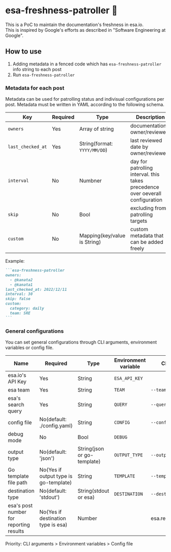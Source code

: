 esa-freshness-patroller :cop:
===

This is a PoC to maintain the documentation's freshness in esa.io.  
This is inspired by Google's efforts as described in "Software Engineering at Google".

## How to use

1. Adding metadata in a fenced code which has `esa-freshness-patroller` info string to each post
2. Run `esa-freshness-patroller`

### Metadata for each post
Metadata can be used for patrolling status and indivisual configurations per post.
Metadata must be written in YAML according to the following schema.

| Key | Required | Type | Description |
| --- | -------- | ---- | ----------- |
| `owners` | Yes | Array of string | documentation owner/reviewer |
| `last_checked_at` | Yes | String(format: `YYYY/MM/DD`) | last reviewed date by owner/reviewers |
| `interval` | No | Numbner | day for patrolling interval. this takes precedence over oeverall configuration |
| `skip` | No | Bool | excluding from patrolling targets |
| `custom` | No | Mapping(key/value is String) | custom metadata that can be added freely |


Example:

````markdown
```esa-freshness-patroller
owners:
  - @kanata2
  - @kanata1
last_checked_at: 2022/12/11
interval: 30
skip: false
custom:
  category: daily
  team: SRE
```
````

### General configurations
You can set general configurations through CLI arguments, environment variables or config file.

| Name | Required | Type | Environment variable | CLI argument | key for Config file(YAML) |
| ---- | -------- | ---- | -------------------- | ------------ | ----------------- |
| esa.io's API Key | Yes | String | `ESA_API_KEY` | | esaApiKey (not recommended) |
| esa team | Yes | String | `TEAM` | `--team` | team | 
| esa's search query | Yes | String | `QUERY` | `--query` | query |
| config file | No(default: ./config.yaml) | String | `CONFIG` | `--config` | |
| debug mode | No | Bool | `DEBUG` | | debug |
| output type | No(default: 'json') | String(json or go-template) | `OUTPUT_TYPE` | `--output` | outputType |
| Go template file path | No(Yes if output type is go-template) | String | `TEMPLATE` | `--template` | template |
| destination type | No(default: 'stdout') | String(stdout or esa) | `DESTINATION` | `--destination` | destination |
| esa's post number for reporting results | No(Yes if destination type is esa) | Number | | esa.reportPostNumber |

Priority: CLI arguments > Environment variables > Config file

